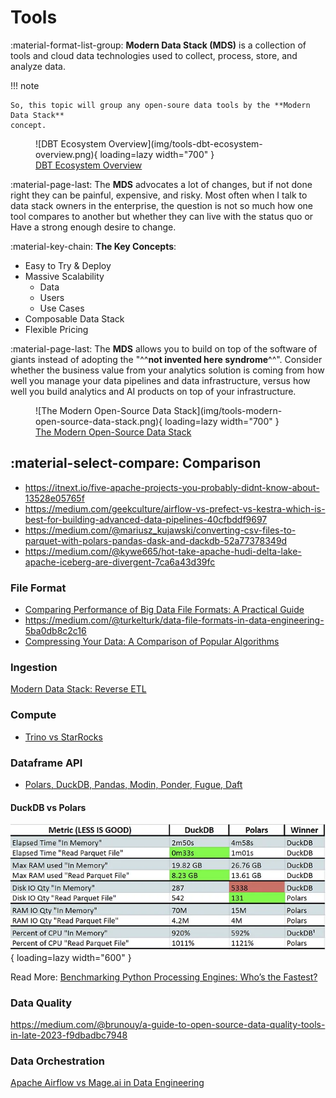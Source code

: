 # Tools

:material-format-list-group: **Modern Data Stack (MDS)** is a collection of tools and cloud
data technologies used to collect, process, store, and analyze data.

!!! note

    So, this topic will group any open-soure data tools by the **Modern Data Stack**
    concept.

<figure markdown="span">
  ![DBT Ecosystem Overview](img/tools-dbt-ecosystem-overview.png){ loading=lazy width="700" }
  <figcaption><a href="https://bitestreams.com/blog/modern-data-stack/">DBT Ecosystem Overview</a></figcaption>
</figure>

:material-page-last: The **MDS** advocates a lot of changes, but if not done right
they can be painful, expensive, and risky. Most often when I talk to data stack
owners in the enterprise, the question is not so much how one tool compares to
another but whether they can live with the status quo or Have a strong enough
desire to change.

:material-key-chain: **The Key Concepts**:

- Easy to Try & Deploy
- Massive Scalability
    - Data
    - Users
    - Use Cases
- Composable Data Stack
- Flexible Pricing

:material-page-last: The **MDS** allows you to build on top of the software of giants instead of adopting
the "^^**not invented here syndrome**^^". Consider whether the business value from your
analytics solution is coming from how well you manage your data pipelines and
data infrastructure, versus how well you build analytics and AI products on
top of your infrastructure.

<figure markdown="span">
  ![The Modern Open-Source Data Stack](img/tools-modern-open-source-data-stack.png){ loading=lazy width="700" }
  <figcaption><a href="https://www.datafold.com/blog/the-modern-data-stack-open-source-edition#instrumentation/">The Modern Open-Source Data Stack</a></figcaption>
</figure>

## :material-select-compare: Comparison

- https://itnext.io/five-apache-projects-you-probably-didnt-know-about-13528e05765f
- https://medium.com/geekculture/airflow-vs-prefect-vs-kestra-which-is-best-for-building-advanced-data-pipelines-40cfbddf9697
- https://medium.com/@mariusz_kujawski/converting-csv-files-to-parquet-with-polars-pandas-dask-and-dackdb-52a77378349d
- https://medium.com/@kywe665/hot-take-apache-hudi-delta-lake-apache-iceberg-are-divergent-7ca6a43d39fc

### File Format

- [Comparing Performance of Big Data File Formats: A Practical Guide](https://towardsdatascience.com/comparing-performance-of-big-data-file-formats-a-practical-guide-ef366561b7d2)
- https://medium.com/@turkelturk/data-file-formats-in-data-engineering-5ba0db8c2c16
- [Compressing Your Data: A Comparison of Popular Algorithms](https://thedatasalesguy.medium.com/compressing-your-data-a-comparison-of-popular-algorithms-7a7dc341af94)

### Ingestion

[](https://jove.medium.com/airbyte-or-meltano-lazy-mans-guide-3b869c7d80f1)
[Modern Data Stack: Reverse ETL](https://blog.stackademic.com/modern-data-stack-reverse-etl-e77c920887ae)

### Compute

- [Trino vs StarRocks](https://blog.devgenius.io/comparison-of-the-open-source-query-engines-trino-and-starrocks-cf959049f9ab)

### Dataframe API

- [Polars, DuckDB, Pandas, Modin, Ponder, Fugue, Daft](https://rathoreaparna678.medium.com/polars-duckdb-pandas-modin-ponder-fugue-daft-which-one-is-the-best-dataframe-and-sql-tool-e8f7cba550cb)

#### DuckDB vs Polars

![DuckDB vs Polars](img/tools-compare-duckdb-vs-polars.png){ loading=lazy width="600" }

Read More: [Benchmarking Python Processing Engines: Who’s the Fastest?](https://medium.com/@bruno.nrello/benchmarking-python-processing-engines-whos-the-fastest-695f99cfe655)

### Data Quality

https://medium.com/@brunouy/a-guide-to-open-source-data-quality-tools-in-late-2023-f9dbadbc7948

### Data Orchestration

[Apache Airflow vs Mage.ai in Data Engineering](https://medium.com/odicis-data-engineering/apache-airflow-vs-mage-ai-in-data-engineering-745c040a05e8)
